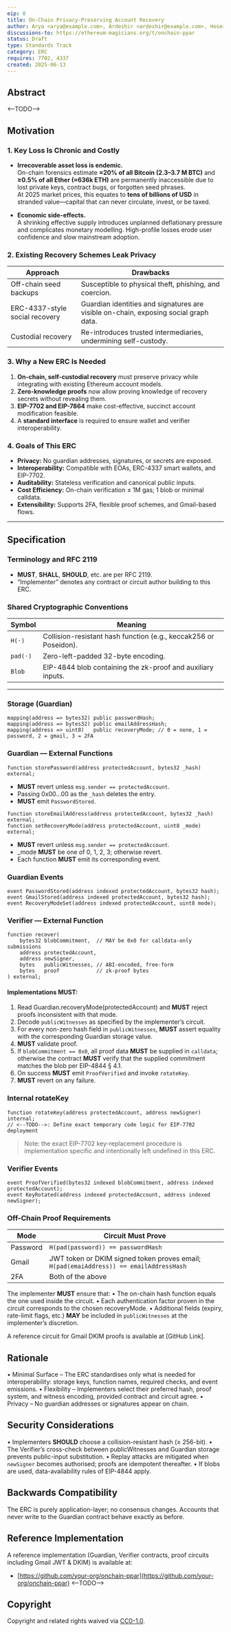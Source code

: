 ```yaml
---
eip: 0
title: On-Chain Privacy-Preserving Account Recovery
author: Arya <arya@example.com>, Ardeshir <ardeshir@example.com>, Hosein <hosein@example.com>
discussions-to: https://ethereum-magicians.org/t/onchain-ppar
status: Draft
type: Standards Track
category: ERC
requires: 7702, 4337
created: 2025-06-13
---
```


## Abstract

<--TODO-->


## Motivation

### 1. Key Loss Is Chronic and Costly  
- **Irrecoverable asset loss is endemic.**  
  On-chain forensics estimate **≈20% of all Bitcoin (2.3–3.7 M BTC)** and **≥0.5% of all Ether (≈636k ETH)** are permanently inaccessible due to lost private keys, contract bugs, or forgotten seed phrases.  
  At 2025 market prices, this equates to **tens of billions of USD** in stranded value—capital that can never circulate, invest, or be taxed.

- **Economic side-effects.**  
  A shrinking effective supply introduces unplanned deflationary pressure and complicates monetary modelling. High-profile losses erode user confidence and slow mainstream adoption.

### 2. Existing Recovery Schemes Leak Privacy  
| Approach                      | Drawbacks                                                                                     |
|------------------------------|-----------------------------------------------------------------------------------------------|
| Off-chain seed backups       | Susceptible to physical theft, phishing, and coercion.                                       |
| ERC-4337-style social recovery | Guardian identities and signatures are visible on-chain, exposing social graph data.        |
| Custodial recovery           | Re-introduces trusted intermediaries, undermining self-custody.                              |

### 3. Why a New ERC Is Needed  
1. **On-chain, self-custodial recovery** must preserve privacy while integrating with existing Ethereum account models.  
2. **Zero-knowledge proofs** now allow proving knowledge of recovery secrets without revealing them.  
3. **EIP-7702 and EIP-7864** make cost-effective, succinct account modification feasible.  
4. A **standard interface** is required to ensure wallet and verifier interoperability.

### 4. Goals of This ERC  
- **Privacy:** No guardian addresses, signatures, or secrets are exposed.  
- **Interoperability:** Compatible with EOAs, ERC-4337 smart wallets, and EIP-7702.  
- **Auditability:** Stateless verification and canonical public inputs.  
- **Cost Efficiency:** On-chain verification ≤ 1M gas; 1 blob or minimal calldata.  
- **Extensibility:** Supports 2FA, flexible proof schemes, and Gmail-based flows.

---

## Specification

### Terminology and RFC 2119

* **MUST**, **SHALL**, **SHOULD**, etc. are per RFC 2119.  
* “Implementer” denotes any contract or circuit author building to this ERC.

### Shared Cryptographic Conventions

| Symbol | Meaning |
|--------|---------|
| `H(⋅)` | Collision-resistant hash function (e.g., keccak256 or Poseidon). |
| `pad(⋅)` | Zero-left-padded 32-byte encoding. |
| `Blob` | EIP-4844 blob containing the zk-proof and auxiliary inputs. |

---

### Storage (Guardian)

```solidity
mapping(address => bytes32) public passwordHash;
mapping(address => bytes32) public emailAddressHash;
mapping(address => uint8)   public recoveryMode; // 0 = none, 1 = password, 2 = gmail, 3 = 2FA
```

### Guardian — External Functions

```solidity
function storePassword(address protectedAccount, bytes32 _hash) external;
```

- **MUST** revert unless `msg.sender == protectedAccount`.
- Passing 0x00…00 as the `_hash` deletes the entry.
- **MUST** emit `PasswordStored`.

```solidity
function storeEmailAddress(address protectedAccount, bytes32 _hash) external;
function setRecoveryMode(address protectedAccount, uint8 _mode) external;
```

- **MUST** revert unless `msg.sender == protectedAccount`.
- _mode **MUST** be one of 0, 1, 2, 3; otherwise revert.
- Each function **MUST** emit its corresponding event.

### Guardian Events

```solidity
event PasswordStored(address indexed protectedAccount, bytes32 hash);
event GmailStored(address indexed protectedAccount, bytes32 hash);
event RecoveryModeSet(address indexed protectedAccount, uint8 mode);
```

### Verifier — External Function

```solidity
function recover(
    bytes32 blobCommitment,  // MAY be 0x0 for calldata-only submissions
    address protectedAccount,
    address newSigner,
    bytes   publicWitnesses, // ABI-encoded, free-form
    bytes   proof            // zk-proof bytes
) external;
```

#### Implementations MUST:
1.	Read Guardian.recoveryMode(protectedAccount) and **MUST** reject proofs
inconsistent with that mode.
2.	Decode `publicWitnesses` as specified by the implementer’s circuit.
3.	For every non-zero hash field in `publicWitnesses`, **MUST** assert equality
with the corresponding Guardian storage value.
4.	**MUST** validate proof.
5.	If `blobCommitment == 0x0`, all proof data **MUST** be supplied in
`calldata`; otherwise the contract **MUST** verify that the supplied
commitment matches the blob per EIP-4844 § 4.1.
6.	On success **MUST** emit `ProofVerified` and invoke `rotateKey`.
7.	**MUST** revert on any failure.

### Internal rotateKey

```solidity
function rotateKey(address protectedAccount, address newSigner) internal;
// <--TODO-->: Define exact temporary code logic for EIP-7702 deployment
```
> Note: the exact EIP-7702 key-replacement procedure is implementation
specific and intentionally left undefined in this ERC.

### Verifier Events

```solidity
event ProofVerified(bytes32 indexed blobCommitment, address indexed protectedAccount);
event KeyRotated(address indexed protectedAccount, address indexed newSigner);
```

### Off-Chain Proof Requirements

| Mode     | Circuit Must Prove                                                               |
|----------|----------------------------------------------------------------------------------|
| Password | `H(pad(password)) == passwordHash`                                               |
| Gmail    | JWT token or DKIM signed token proves email; `H(pad(emaiAddress)) == emailAddressHash`       |
| 2FA      | Both of the above                                                                |

The implementer **MUST** ensure that:
	•	The on-chain hash function equals the one used inside the circuit.
	•	Each authentication factor proven in the circuit corresponds to the chosen
recoveryMode.
	•	Additional fields (expiry, rate-limit flags, etc.) **MAY** be included in
`publicWitnesses` at the implementer’s discretion.

A reference circuit for Gmail DKIM proofs is available at [GitHub Link].

## Rationale

•	Minimal Surface – The ERC standardises only what is needed for
interoperability: storage keys, function names, required checks, and event
emissions.
•	Flexibility – Implementers select their preferred hash, proof system,
and witness encoding, provided contract and circuit agree.
•	Privacy – No guardian addresses or signatures appear on chain.


## Security Considerations

•	Implementers **SHOULD** choose a collision-resistant hash (≥ 256-bit).
•	The Verifier’s cross-check between publicWitnesses and Guardian storage
prevents public-input substitution.
•	Replay attacks are mitigated when `newSigner` becomes authorised; proofs are
idempotent thereafter.
•	If blobs are used, data-availability rules of EIP-4844 apply.

## Backwards Compatibility

The ERC is purely application-layer; no consensus changes.  Accounts that
never write to the Guardian contract behave exactly as before.

## Reference Implementation

A reference implementation (Guardian, Verifier contracts, proof circuits including Gmail JWT & DKIM) is available at:

- [https://github.com/your-org/onchain-ppar](https://github.com/your-org/onchain-ppar) <--TODO-->

## Copyright

Copyright and related rights waived via [CC0-1.0](https://creativecommons.org/publicdomain/zero/1.0/).
